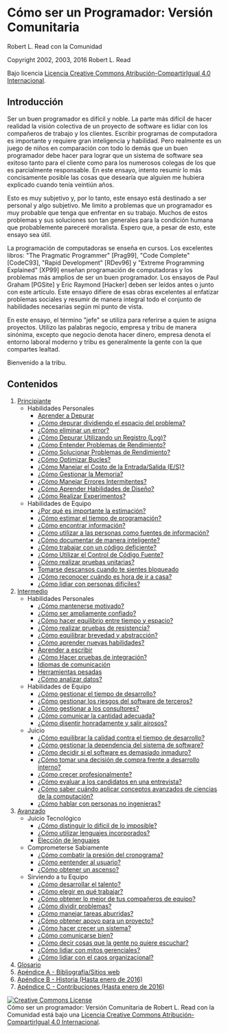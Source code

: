 # Cómo ser un Programador: Versión Comunitaria
[//]: # (Version:1.0.0)
Robert L. Read con la Comunidad

Copyright 2002, 2003, 2016 Robert L. Read

Bajo licencia [Licencia Creative Commons Atribución-CompartirIgual 4.0 Internacional](http://creativecommons.org/licenses/by-sa/4.0/).

## Introducción
Ser un buen programador es difícil y noble. La parte más difícil de hacer realidad la visión colectiva de un proyecto de software es lidiar con los compañeros de trabajo y los clientes. Escribir programas de computadora es importante y requiere gran inteligencia y habilidad. Pero realmente es un juego de niños en comparación con todo lo demás que un buen programador debe hacer para lograr que un sistema de software sea exitoso tanto para el cliente como para los numerosos colegas de los que es parcialmente responsable. En este ensayo, intento resumir lo más concisamente posible las cosas que desearía que alguien me hubiera explicado cuando tenía veintiún años.

Esto es muy subjetivo y, por lo tanto, este ensayo está destinado a ser personal y algo subjetivo. Me limito a problemas que un programador es muy probable que tenga que enfrentar en su trabajo. Muchos de estos problemas y sus soluciones son tan generales para la condición humana que probablemente pareceré moralista. Espero que, a pesar de esto, este ensayo sea útil.

La programación de computadoras se enseña en cursos. Los excelentes libros: "The Pragmatic Programmer" [Prag99], "Code Complete" [CodeC93], "Rapid Development" [RDev96] y "Extreme Programming Explained" [XP99] enseñan programación de computadoras y los problemas más amplios de ser un buen programador. Los ensayos de Paul Graham [PGSite] y Eric Raymond [Hacker] deben ser leídos antes o junto con este artículo. Este ensayo difiere de esas obras excelentes al enfatizar problemas sociales y resumir de manera integral todo el conjunto de habilidades necesarias según mi punto de vista.

En este ensayo, el término "jefe" se utiliza para referirse a quien te asigna proyectos. Utilizo las palabras negocio, empresa y tribu de manera sinónima, excepto que negocio denota hacer dinero, empresa denota el entorno laboral moderno y tribu es generalmente la gente con la que compartes lealtad.

Bienvenido a la tribu.

## Contenidos

1. [Principiante](1-Beginner)
	- Habilidades Personales
		- [Aprender a Depurar](1-Beginner/Personal-Skills/01-Learn-To-Debug.md)
		- [¿Cómo depurar dividiendo el espacio del problema?](1-Beginner/Personal-Skills/02-How-to-Debug-by-Splitting-the-Problem-Space.md)
		- [¿Cómo eliminar un error?](1-Beginner/Personal-Skills/03-How-to-Remove-an-Error.md)
		- [¿Cómo Depurar Utilizando un Registro (Log)?](1-Beginner/Personal-Skills/04-How-to-Debug-Using-a-Log.md)
		- [¿Cómo Entender Problemas de Rendimiento?](1-Beginner/Personal-Skills/05-How-to-Understand-Performance-Problems.md)
		- [¿Cómo Solucionar Problemas de Rendimiento?](1-Beginner/Personal-Skills/06-How-to-Fix-Performance-Problems.md)
		- [¿Cómo Optimizar Bucles?](1-Beginner/Personal-Skills/07-How-to-Optimize-Loops.md)
		- [¿Cómo Manejar el Costo de la Entrada/Salida (E/S)?](1-Beginner/Personal-Skills/08-How-to-Deal-with-IO-Expense.md)
		- [¿Cómo Gestionar la Memoria?](1-Beginner/Personal-Skills/09-How-to-Manage-Memory.md)
		- [¿Cómo Manejar Errores Intermitentes?](1-Beginner/Personal-Skills/10-How-to-Deal-with-Intermittent-Bugs.md)
		- [¿Cómo Aprender Habilidades de Diseño?](1-Beginner/Personal-Skills/11-How-to-Learn-Design-Skills.md)
		- [¿Cómo Realizar Experimentos?](1-Beginner/Personal-Skills/12-How-to-Conduct-Experiments.md)
	- Habilidades de Equipo
		- [¿Por qué es importante la estimación?](1-Beginner/Team-Skills/01-Why-Estimation-is-Important.md)
		- [¿Cómo estimar el tiempo de programación?](1-Beginner/Team-Skills/02-How-to-Estimate-Programming-Time.md)
		- [¿Cómo encontrar información?](1-Beginner/Team-Skills/03-How-to-Find-Out-Information.md)
		- [¿Cómo utilizar a las personas como fuentes de información?](1-Beginner/Team-Skills/04-How-to-Utilize-People-as-Information-Sources.md)
		- [¿Cómo documentar de manera inteligente?](1-Beginner/Team-Skills/05-How-to-Document-Wisely.md)
		- [¿Cómo trabajar con un código deficiente?](1-Beginner/Team-Skills/06-How-to-Work-with-Poor-Code.md)
		- [¿Cómo Utilizar el Control de Código Fuente?](1-Beginner/Team-Skills/07-How-to-Use-Source-Code-Control.md)
		- [¿Cómo realizar pruebas unitarias?](1-Beginner/Team-Skills/08-How-to-Unit-Test.md)
		- [Tomarse descansos cuando te sientes bloqueado](1-Beginner/Team-Skills/09-Take-Breaks-when-Stumped.md)
		- [¿Cómo reconocer cuándo es hora de ir a casa?](1-Beginner/Team-Skills/10-How-to-Recognize-When-to-Go-Home.md)
		- [¿Cómo lidiar con personas difíciles?](1-Beginner/Team-Skills/11-How-to-Deal-with-Difficult-People.md)
2. [Intermedio](2-Intermediate)
	- Habilidades Personales
		- [¿Cómo mantenerse motivado?](2-Intermediate/Personal-Skills/01-How-to-Stay-Motivated.md)
		- [¿Cómo ser ampliamente confiado?](2-Intermediate/Personal-Skills/02-How-to-be-Widely-Trusted.md)
		- [¿Cómo hacer equilibrio entre tiempo y espacio?](2-Intermediate/Personal-Skills/03-How-to-Tradeoff-Time-vs-Space.md)
		- [¿Cómo realizar pruebas de resistencia?](2-Intermediate/Personal-Skills/04-How-to-Stress-Test.md)
		- [¿Cómo equilibrar brevedad y abstracción?](2-Intermediate/Personal-Skills/05-How-to-Balance-Brevity-and-Abstraction.md)
		- [¿Cómo aprender nuevas habilidades?](2-Intermediate/Personal-Skills/06-How-to-Learn-New-Skills.md)
		- [Aprender a escribir](2-Intermediate/Personal-Skills/07-Learn-to-Type.md)
		- [¿Cómo Hacer pruebas de integración?](2-Intermediate/Personal-Skills/08-How-to-Do-Integration-Testing.md)
		- [Idiomas de comunicación](2-Intermediate/Personal-Skills/09-Communication-Languages.md)
		- [Herramientas pesadas](2-Intermediate/Personal-Skills/10-Heavy-Tools.md)
		- [¿Cómo analizar datos?](2-Intermediate/Personal-Skills/11-How-to-analyze-data.md)
	- Habilidades de Equipo
		- [¿Cómo gestionar el tiempo de desarrollo?](2-Intermediate/Team-Skills/01-How-to-Manage-Development-Time.md)
		- [¿Cómo gestionar los riesgos del software de terceros?](2-Intermediate/Team-Skills/02-How-to-Manage-Third-Party-Software-Risks.md)
		- [¿Cómo gestionar a los consultores?](2-Intermediate/Team-Skills/03-How-to-Manage-Consultants.md)
		- [¿Cómo comunicar la cantidad adecuada?](2-Intermediate/Team-Skills/04-How-to-Communicate-the-Right-Amount.md)
		- [¿Cómo disentir honradamente y salir airosos?](2-Intermediate/Team-Skills/05-How-to-Disagree-Honestly-and-Get-Away-with-It.md)
	- Juicio
		- [¿Cómo equilibrar la calidad contra el tiempo de desarrollo?](2-Intermediate/Judgment/01-How-to-Tradeoff-Quality-Against-Development-Time.md)
		- [¿Cómo gestionar la dependencia del sistema de software?](2-Intermediate/Judgment/02-How-to-Manage-Software-System-Dependence.md)
		- [¿Cómo decidir si el software es demasiado inmaduro?](2-Intermediate/Judgment/03-How-to-Decide-if-Software-is-Too-Immature.md)
		- [¿Cómo tomar una decisión de compra frente a desarrollo interno?](2-Intermediate/Judgment/04-How-to-Make-a-Buy-vs-Build-Decision.md)
		- [¿Cómo crecer profesionalmente?](2-Intermediate/Judgment/05-How-to-Grow-Professionally.md)
		- [¿Cómo evaluar a los candidatos en una entrevista?](2-Intermediate/Judgment/06-How-to-Evaluate-Interviewees.md)
		- [¿Cómo saber cuándo aplicar conceptos avanzados de ciencias de la computación?](2-Intermediate/Judgment/07-How-to-Know-When-to-Apply-Fancy-Computer-Science.md)
		- [¿Cómo hablar con personas no ingenieras?](2-Intermediate/Judgment/08-How-to-Talk-to-Non-Engineers.md)
3. [Avanzado](3-Advanced)
	- Juicio Tecnológico
		- [¿Cómo distinguir lo difícil de lo imposible?](3-Advanced/Technical-Judgment/01-How-to-Tell-the-Hard-From-the-Impossible.md)
		- [¿Cómo utilizar lenguajes incorporados?](3-Advanced/Technical-Judgment/02-How-to-Utilize-Embedded-Languages.md)
		- [Elección de lenguajes](3-Advanced/Technical-Judgment/03-Choosing-Languages.md)
	- Comprometerse Sabiamente
		- [¿Cómo combatir la presión del cronograma?](3-Advanced/Compromising-Wisely/01-How-to-Fight-Schedule-Pressure.md)
		- [¿Cómo eentender al usuario?](3-Advanced/Compromising-Wisely/02-How-to-Understand-the-User.md)
		- [¿Cómo obtener un ascenso?](3-Advanced/Compromising-Wisely/03-How-to-Get-a-Promotion.md)
	- Sirviendo a tu Equipo
		- [¿Cómo desarrollar el talento?](3-Advanced/Serving-Your-Team/01-How-to-Develop-Talent.md)
		- [¿Cómo elegir en qué trabajar?](3-Advanced/Serving-Your-Team/02-How-to-Choose-What-to-Work-On.md)
		- [¿Cómo obtener lo mejor de tus compañeros de equipo?](3-Advanced/Serving-Your-Team/03-How-to-Get-the-Most-From-Your-Teammates.md)
		- [¿Cómo dividir problemas?](3-Advanced/Serving-Your-Team/04-How-to-Divide-Problems-Up.md)
		- [¿Cómo manejar tareas aburridas?](3-Advanced/Serving-Your-Team/05-How-to-Handle-Boring-Tasks.md)
		- [¿Cómo obtener apoyo para un proyecto?](3-Advanced/Serving-Your-Team/06-How-to-Gather-Support-for-a-Project.md)
		- [¿Cómo hacer crecer un sistema?](3-Advanced/Serving-Your-Team/07-How-to-Grow-a-System.md)
		- [¿Cómo comunicarse bien?](3-Advanced/Serving-Your-Team/08-How-to-Communicate-Well.md)
		- [¿Cómo decir cosas que la gente no quiere escuchar?](3-Advanced/Serving-Your-Team/09-How-to-Tell-People-Things-They-Dont-Want-to-Hear.md)
		- [¿Cómo lidiar con mitos gerenciales?](3-Advanced/Serving-Your-Team/10-How-to-Deal-with-Managerial-Myths.md)
		- [¿Cómo lidiar con el caos organizacional?](3-Advanced/Serving-Your-Team/11-How-to-Deal-with-Organizational-Chaos.md)
4. [Glosario](GLOSSARY.md)
5. [Apéndice A - Bibliografía/Sitios web](5-Bibliography.md)
6. [Apéndice B - Historia (Hasta enero de 2016)](6-History.md)
6. [Apéndice C - Contribuciones (Hasta enero de 2016)](7-Contributions.md)


<a rel="license" href="http://creativecommons.org/licenses/by-sa/4.0/"><img alt="Creative Commons License" style="border-width:0" src="https://i.creativecommons.org/l/by-sa/4.0/88x31.png" /></a><br /><span xmlns:dct="http://purl.org/dc/terms/" href="http://purl.org/dc/dcmitype/Text" property="dct:title" rel="dct:type">Cómo ser un programador:  Versión Comunitaria</span> de <span xmlns:cc="http://creativecommons.org/ns#" property="cc:attributionName">Robert L. Read con la Comunidad</span> está bajo una <a rel="license" href="http://creativecommons.org/licenses/by-sa/4.0/">Licencia Creative Commons Atribución-CompartirIgual 4.0 Internacional</a>.
